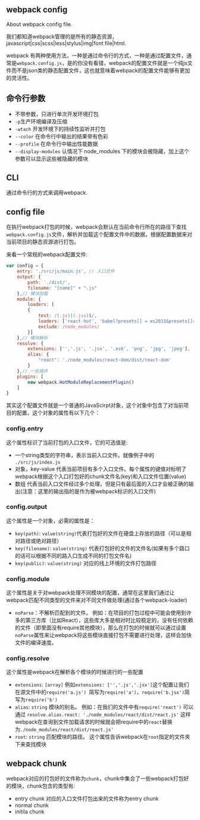 ## webpack config

About webpack config file.

我们都知道webpack管理的是所有的静态资源，javascript|css|scss|less|stylus|img|font file|html.

webpack 有两种使用方法，一种是通过命令行的方式，一种是通过配置文件，通常是`webpack.config.js`，是的你没有看错，webpack的配置文件就是一个纯js文件而不是json类的静态配置文件，这也就意味着webpack的配置文件能够有更加的灵活性。

## 命令行参数

  * 不带参数，只进行单次开发环境打包
  * `-p`生产环境编译及压缩
  * `-wtach` 开发环境下的持续性监听并打包
  * `--color` 在命令行中输出的结果带有色彩
  * `--profile` 在命令行中输出性能数据
  * `--display-modules` 认情况下 node_modules 下的模块会被隐藏，加上这个参数可以显示这些被隐藏的模块


## CLI

通过命令行的方式来调用webpack.
  
  
## config file

在执行webpack打包的时候，webpack会默认在当前命令行所在的路径下查找`webpack.config.js`文件，解析并加载这个配置文件中的数据，根据配置数据来对当前项目的静态资源进行打包。

来看一个常规的webpack配置文件:
```js
var config = {
    entry: './src/js/main.js', // 入口文件
    output: { 
        path: './dist/',
        filename: "[name]" + ".js"
    },// 模块加载
    module: {
        loaders: [
        {
            test: /(.js)|(.jsx)$/,
            loaders: ['react-hot', 'babel?presets[] = es2015&presets[]=react'],
            exclude: /node_modules/
        }]
    },// 模块解析
    resolve: {
        extensions: ['','.js', '.jsx', '.es6', 'png', 'jpg', 'jpeg'],
        alias: {
            "react": './node_modules/react-dom/dist/react-dom'
        }
    },// 一些插件
    plugins: [
        new webpack.HotModuleReplacementPlugin()
    ]
}
```


其实这个配置文件就是一个普通的JavaScirpt对象，这个对象中包含了对当前项目的配置，这个对象的属性有以下几个：

### config.entry 
这个属性标识了当前打包的入口文件，它的可选值是:

 * 一个string类型的字符串，表示当前入口文件。就像例子中的 `./src/js/index.js`
 * 对象，key-value 代表当前项目有多个入口文件。每个属性的键值对标明了webpack根据这个入口打包好的chunk文件名(key)和入口文件位置(value)
 * 数组 代表当前入口文件经过多个处理，但是只有最后面的入口才会被正确的输出(注意：这里的输出指的是作为被webpack标识的入口文件)

### config.output
这个属性是一个对象，必需的属性是：

 * `key(path)`: `value(string)`代表打包好的文件在硬盘上存放的路径（可以是相对路径或绝对路径）
 * `key(filename)`: `value(string)` 代表打包好的文件的文件名(如果有多个路口的话可以根据不同的路入口生成不同的打包文件名)
 * `key(public)`: `value(string)` 对应的线上环境的文件打包路径

### config.module
这个属性是关于对webpack处理不同模块的配置，通常在这里我们通过让webpack匹配不同类型的文件来对不同文件做处理(通过各个webpack-loader)

 * `noParse`：不解析匹配到的文件。 例如：在项目的打包过程中可能会使用到许多的第三方库（比如React），这些库大多是相对时比较稳定的，没有任何依赖的文件（即里面没有require其他模块），那么在打包的时候就可以通过设置`noParse`属性来让webpack将这些模块直接打包不需要进行处理，这样会加快文件的编译速度。


### config.resolve
这个属性是webpack在解析各个模块的时候进行的一些配置

 * `extensions`: `[array]`   例如`extensions: ['','.js','.jsx']`这个配置让我们在源文件中的`require('a.js') `简写为`require('a')`，`require('b.jsx')`简写为`require('b')`
 * `alias`: `string` 模块的别名。 例如：在我们的文件中有`require('react')` 可以通过 `resolve.alias.react: './node_modules/react/dist/react.js'`  这样webpack在查询到文件加载请求的时候就会把require中的`react`替换为`./node_modules/react/dist/react.js'`
 * `root`: `string` 匹配模块的路径。  这个属性告诉webpack在`root`指定的文件夹下来查找模块


## webpack chunk
webpack对应的打包好的文件称为`chunk`，chunk中集合了一些webpack打包好的模块，chunk包含的类型有:

 * entry chunk  对应的入口文件打包出来的文件称为entry chunk
 * normal chunk
 * initila chunk 


